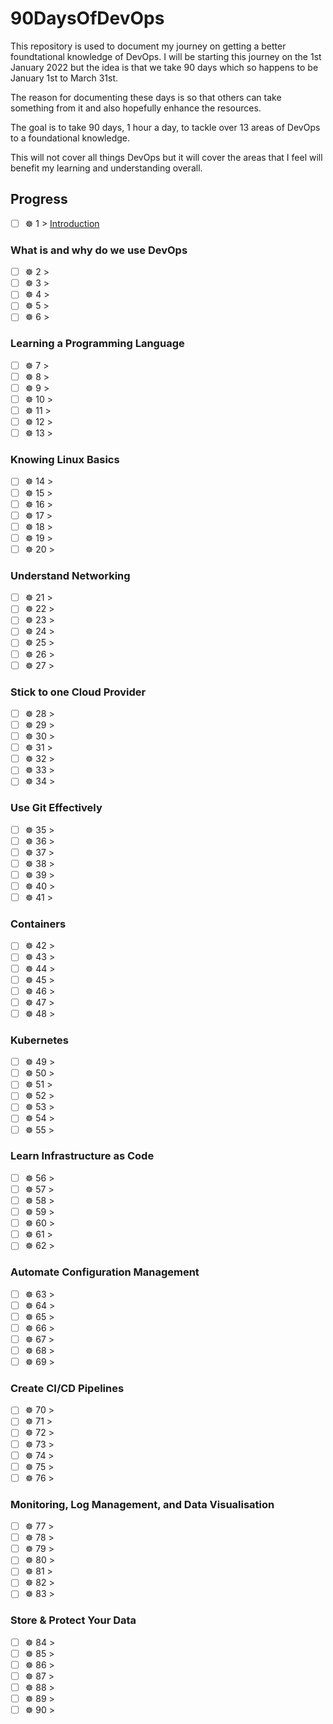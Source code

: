 # 90DaysOfDevOps

This repository is used to document my journey on getting a better foundtational knowledge of DevOps. I will be starting this journey on the 1st January 2022 but the idea is that we take 90 days which so happens to be January 1st to March 31st. 

The reason for documenting these days is so that others can take something from it and also hopefully enhance the resources. 

The goal is to take 90 days, 1 hour a day, to tackle over 13 areas of DevOps to a foundational knowledge. 

This will not cover all things DevOps but it will cover the areas that I feel will benefit my learning and understanding overall. 

## Progress 

- [ ] ☸ 1 > [Introduction](Days/day1.md)

### What is and why do we use DevOps


- [ ] ☸ 2 > [](Days/day2.md)
- [ ] ☸ 3 > [](Days/day3.md)
- [ ] ☸ 4 > [](Days/day4.md)
- [ ] ☸ 5 > [](Days/day5.md)
- [ ] ☸ 6 > [](Days/day6.md)

### Learning a Programming Language

- [ ] ☸ 7 > [](Days/day7.md)
- [ ] ☸ 8 > [](Days/day8.md)
- [ ] ☸ 9 > [](Days/day9.md)
- [ ] ☸ 10 > [](Days/day10.md)
- [ ] ☸ 11 > [](Days/day11.md)
- [ ] ☸ 12 > [](Days/day12.md)
- [ ] ☸ 13 > [](Days/day13.md)

### Knowing Linux Basics

- [ ] ☸ 14 > [](Days/day14.md)
- [ ] ☸ 15 > [](Days/day15.md)
- [ ] ☸ 16 > [](Days/day16.md)
- [ ] ☸ 17 > [](Days/day17.md)
- [ ] ☸ 18 > [](Days/day18.md)
- [ ] ☸ 19 > [](Days/day19.md)
- [ ] ☸ 20 > [](Days/day20.md)

### Understand Networking

- [ ] ☸ 21 > [](Days/day21.md)
- [ ] ☸ 22 > [](Days/day22.md)
- [ ] ☸ 23 > [](Days/day23.md)
- [ ] ☸ 24 > [](Days/day24.md)
- [ ] ☸ 25 > [](Days/day25.md)
- [ ] ☸ 26 > [](Days/day26.md)
- [ ] ☸ 27 > [](Days/day27.md)

### Stick to one Cloud Provider

- [ ] ☸ 28 > [](Days/day28.md)
- [ ] ☸ 29 > [](Days/day29.md)
- [ ] ☸ 30 > [](Days/day30.md)
- [ ] ☸ 31 > [](Days/day31.md)
- [ ] ☸ 32 > [](Days/day32.md)
- [ ] ☸ 33 > [](Days/day33.md)
- [ ] ☸ 34 > [](Days/day34.md)

### Use Git Effectively

- [ ] ☸ 35 > [](Days/day35.md)
- [ ] ☸ 36 > [](Days/day36.md)
- [ ] ☸ 37 > [](Days/day37.md)
- [ ] ☸ 38 > [](Days/day38.md)
- [ ] ☸ 39 > [](Days/day39.md)
- [ ] ☸ 40 > [](Days/day40.md)
- [ ] ☸ 41 > [](Days/day41.md)

### Containers

- [ ] ☸ 42 > [](Days/day42.md)
- [ ] ☸ 43 > [](Days/day43.md)
- [ ] ☸ 44 > [](Days/day44.md)
- [ ] ☸ 45 > [](Days/day45.md)
- [ ] ☸ 46 > [](Days/day46.md)
- [ ] ☸ 47 > [](Days/day47.md)
- [ ] ☸ 48 > [](Days/day48.md)

### Kubernetes

- [ ] ☸ 49 > [](Days/day49.md)
- [ ] ☸ 50 > [](Days/day50.md)
- [ ] ☸ 51 > [](Days/day51.md)
- [ ] ☸ 52 > [](Days/day52.md)
- [ ] ☸ 53 > [](Days/day53.md)
- [ ] ☸ 54 > [](Days/day54.md)
- [ ] ☸ 55 > [](Days/day55.md)

### Learn Infrastructure as Code

- [ ] ☸ 56 > [](Days/day56.md)
- [ ] ☸ 57 > [](Days/day57.md)
- [ ] ☸ 58 > [](Days/day58.md)
- [ ] ☸ 59 > [](Days/day59.md)
- [ ] ☸ 60 > [](Days/day60.md)
- [ ] ☸ 61 > [](Days/day61.md)
- [ ] ☸ 62 > [](Days/day62.md)

### Automate Configuration Management

- [ ] ☸ 63 > [](Days/day63.md)
- [ ] ☸ 64 > [](Days/day64.md)
- [ ] ☸ 65 > [](Days/day65.md)
- [ ] ☸ 66 > [](Days/day66.md)
- [ ] ☸ 67 > [](Days/day67.md)
- [ ] ☸ 68 > [](Days/day68.md)
- [ ] ☸ 69 > [](Days/day69.md)

### Create CI/CD Pipelines 

- [ ] ☸ 70 > [](Days/day70.md)
- [ ] ☸ 71 > [](Days/day71.md)
- [ ] ☸ 72 > [](Days/day72.md)
- [ ] ☸ 73 > [](Days/day73.md)
- [ ] ☸ 74 > [](Days/day74.md)
- [ ] ☸ 75 > [](Days/day75.md)
- [ ] ☸ 76 > [](Days/day76.md)

### Monitoring, Log Management, and Data Visualisation

- [ ] ☸ 77 > [](Days/day77.md)
- [ ] ☸ 78 > [](Days/day78.md)
- [ ] ☸ 79 > [](Days/day79.md)
- [ ] ☸ 80 > [](Days/day80.md)
- [ ] ☸ 81 > [](Days/day81.md)
- [ ] ☸ 82 > [](Days/day82.md)
- [ ] ☸ 83 > [](Days/day83.md)

### Store & Protect Your Data

- [ ] ☸ 84 > [](Days/day84.md)
- [ ] ☸ 85 > [](Days/day85.md)
- [ ] ☸ 86 > [](Days/day86.md)
- [ ] ☸ 87 > [](Days/day87.md)
- [ ] ☸ 88 > [](Days/day88.md)
- [ ] ☸ 89 > [](Days/day89.md)
- [ ] ☸ 90 > [](Days/day90.md)